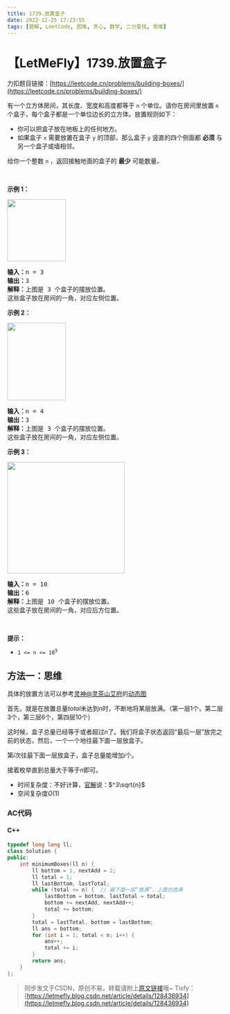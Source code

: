 ```yaml
---
title: 1739.放置盒子
date: 2022-12-25 17:23:55
tags: [题解, LeetCode, 困难, 贪心, 数学, 二分查找, 思维]
---
```


# 【LetMeFly】1739.放置盒子

力扣题目链接：[https://leetcode.cn/problems/building-boxes/](https://leetcode.cn/problems/building-boxes/)

<p>有一个立方体房间，其长度、宽度和高度都等于 <code>n</code> 个单位。请你在房间里放置 <code>n</code> 个盒子，每个盒子都是一个单位边长的立方体。放置规则如下：</p>

<ul>
	<li>你可以把盒子放在地板上的任何地方。</li>
	<li>如果盒子 <code>x</code> 需要放置在盒子 <code>y</code> 的顶部，那么盒子 <code>y</code> 竖直的四个侧面都 <strong>必须</strong> 与另一个盒子或墙相邻。</li>
</ul>

<p>给你一个整数 <code>n</code> ，返回接触地面的盒子的 <strong>最少</strong> 可能数量<em>。</em></p>

<p> </p>

<p><strong>示例 1：</strong></p>

<p><img alt="" src="https://assets.leetcode-cn.com/aliyun-lc-upload/uploads/2021/01/24/3-boxes.png" style="width: 135px; height: 143px;" /></p>

<pre>
<strong>输入：</strong>n = 3
<strong>输出：</strong>3
<strong>解释：</strong>上图是 3 个盒子的摆放位置。
这些盒子放在房间的一角，对应左侧位置。
</pre>

<p><strong>示例 2：</strong></p>

<p><img alt="" src="https://assets.leetcode-cn.com/aliyun-lc-upload/uploads/2021/01/24/4-boxes.png" style="width: 135px; height: 179px;" /></p>

<pre>
<strong>输入：</strong>n = 4
<strong>输出：</strong>3
<strong>解释：</strong>上图是 3 个盒子的摆放位置。
这些盒子放在房间的一角，对应左侧位置。
</pre>

<p><strong>示例 3：</strong></p>

<p><img alt="" src="https://assets.leetcode-cn.com/aliyun-lc-upload/uploads/2021/01/24/10-boxes.png" style="width: 271px; height: 257px;" /></p>

<pre>
<strong>输入：</strong>n = 10
<strong>输出：</strong>6
<strong>解释：</strong>上图是 10 个盒子的摆放位置。
这些盒子放在房间的一角，对应后方位置。</pre>

<p> </p>

<p><strong>提示：</strong></p>

<ul>
	<li><code>1 <= n <= 10<sup>9</sup></code></li>
</ul>


    
## 方法一：思维

具体的放置方法可以参考[灵神@灵茶山艾府](https://leetcode.cn/u/endlesscheng/)的[动态图](https://leetcode.cn/problems/building-boxes/solutions/2031813/mei-xiang-ming-bai-yi-ge-dong-hua-miao-d-8vbe/)

首先，就是在放置总量$total$未达到$n$时，不断地将某层放满。（第一层1个，第二层3个，第三层6个，第四层10个）

这时候，盒子总量已经等于或者超过$n$了。我们将盒子状态返回“最后一层”放完之前的状态，然后，一个一个地往最下面一层放盒子。

第$i$次往最下面一层放盒子，盒子总量能增加$i$个。

接着枚举直到总量大于等于$n$即可。

+ 时间复杂度：不好计算，[官解](https://leetcode.cn/problems/building-boxes/solutions/2030450/fang-zhi-he-zi-by-leetcode-solution-7ah2/)说：$^3\sqrt{n}$
+ 空间复杂度$O(1)$

### AC代码

#### C++

```cpp
typedef long long ll;
class Solution {
public:
    int minimumBoxes(ll n) {
        ll bottom = 1, nextAdd = 2;
        ll total = 1;
        ll lastBottom, lastTotal;
        while (total <= n) {  // 最下面一层“放满”，上面也放满
            lastBottom = bottom, lastTotal = total;
            bottom += nextAdd, nextAdd++;
            total += bottom;
        }
        total = lastTotal, bottom = lastBottom;
        ll ans = bottom;
        for (int i = 1; total < n; i++) {
            ans++;
            total += i;
        }
        return ans;
    }
};
```

> 同步发文于CSDN，原创不易，转载请附上[原文链接](https://blog.tisfy.eu.org/2022/12/25/LeetCode%201739.%E6%94%BE%E7%BD%AE%E7%9B%92%E5%AD%90/)哦~
> Tisfy：[https://letmefly.blog.csdn.net/article/details/128436934](https://letmefly.blog.csdn.net/article/details/128436934)
